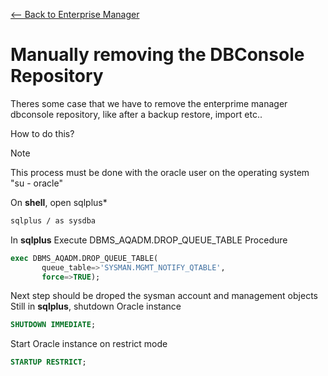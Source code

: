 [<-- Back to Enterprise Manager](https://github.com/mtemporim/Databases/blob/main/Oracle/EM/README.md)  


# Manually removing the DBConsole Repository

Theres some case that we have to remove the enterprime manager dbconsole repository, like after a backup restore, import etc..  

How to do this? 

>[!NOTE]
>
>This process must be done with the oracle user on the operating system "su - oracle"


On **shell**, open sqlplus* 
```bash
sqlplus / as sysdba 
```

In **sqlplus** Execute DBMS_AQADM.DROP_QUEUE_TABLE Procedure 
```sql
exec DBMS_AQADM.DROP_QUEUE_TABLE(
       queue_table=>'SYSMAN.MGMT_NOTIFY_QTABLE',
       force=>TRUE);
```

Next step should be droped the sysman account and management objects
Still in **sqlplus**, shutdown Oracle instance 
```sql
SHUTDOWN IMMEDIATE;
```
Start Oracle instance on restrict mode 
```sql
STARTUP RESTRICT;
```



